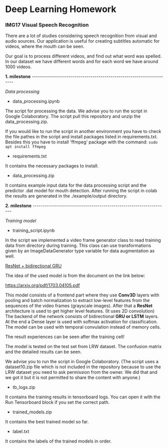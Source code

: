 # Deep Learning Homework
### IMG17 Visual Speech Recognition

There are a lot of studies considering speech recognition from visual and audio sources. Our application is useful for creating subtitles automatic for videos, where the mouth can be seen.

Our goal is to process different videos, and find out what word was spelled. In our dataset we have different words and for each word we have around 1000 videos.

**1. milestone** ---------------------------------------------------------------------

*Data processing*

* data_processing.ipynb

The script for processing the data. We advise you to run the script in Google Colaboratory. The script pull this repository and unzip the data_processing.zip.

If you would like to run the script in another environment you have to check the file pathes in the script and install packages listed in requirements.txt. Besides this you have to install 'ffmpeg' package with the command:
``` sudo apt install ffmpeg ```

* requirements.txt

It contains the necessary packages to install.

* data_processing.zip

It contains example input data for the data processing script and the predictor .dat model for mouth detection. After running the script in colab the results are generated in the ./example/output directory.

**2. milestone** -------------------------------------------------------------------

*Training model*

* training_script.ipynb

In the script we implemented a video frame generator class to read training data from directory during training. This class can use transformations given by an ImageDataGenerator type variable for data augmentation as well.

<ins>ResNet + bidirectional GRU</ins>

The idea of the used model is from the document on the link below:

https://arxiv.org/pdf/1703.04105.pdf

This model consists of a frontend part where they use **Conv3D** layers with pooling and batch normalization to extract low-level features from the sequences of the video frames (grayscale images). After that a **ResNet** architecture is used to get higher level features. (It uses 2D convolution) The backend of the network consists of bidirectional **GRU or LSTM** layers. At the end a Dense layer is used with softmax activation for classification. The model can be used with temporal convulation instead of memory cells.

The result experiences can be seen after the training cell!

The model is tested on the test set from LRW dataset. The confusion matrix and the detailed results can be seen.

We advise you to run the script in Google Colaboratory. 
(The script uses a dataset10.zip file which is not included in the repository because  to use the LRW dataset you need to ask permission from the owner. We did that and we got it but it is not permitted to share the content with anyone.)

* tb_logs.zip

It contains the training results in tensorboard logs. You can open it with the Run Tensorboard block if you set the correct path.

* trained_models.zip

It contains the best trained model so far.

* label.txt

It contains the labels of the trained models in order.
